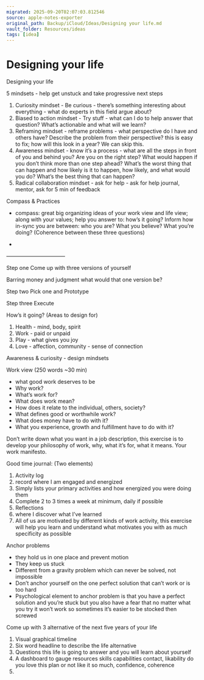 ```yaml
---
migrated: 2025-09-20T02:07:03.812546
source: apple-notes-exporter
original_path: Backup/iCloud/Ideas/Designing your life.md
vault_folder: Resources/ideas
tags: [idea]
---
```

# Designing your life

Designing your life

5 mindsets - help get unstuck and take progressive next steps
1. Curiosity mindset - Be curious - there’s something interesting about everything - what do experts in this field argue about?
2. Biased to action mindset - Try stuff - what can I do to help answer that question? What’s actionable and what will we learn?
3. Reframing mindset - reframe problems - what perspective do I have and others have? Describe the problem from their perspective? this is easy to fix; how will this look in a year? We can skip this.
4. Awareness mindset - know it’s a process - what are all the steps in front of you and behind you? Are you on the right step? What would happen if you don’t think more than one step ahead? What’s the worst thing that can happen and how likely is it to happen, how likely, and what would you do? What’s the best thing that can happen?
5. Radical collaboration mindset - ask for help - ask for help journal, mentor, ask for 5 min of feedback 

Compass & Practices 

- compass: great big organizing ideas of your work view and life view; along with your values; help you answer to: how’s it going? Inform how in-sync you are between: who you are? What you believe? What you’re doing? (Coherence between these three questions)

- 

———————————

Step one
Come up with three versions of yourself

Barring money and judgment what would that one version be?

Step two
Pick one and Prototype

Step three
Execute 

How’s it going? (Areas to design for)
1. Health - mind, body, spirit 
2. Work - paid or unpaid 
3. Play - what gives you joy
4. Love - affection, community - sense of connection 

Awareness & curiosity - design mindsets

Work view (250 words ~30 min)
- what good work deserves to be
- Why work?
- What’s work for?
- What does work mean?
- How does it relate to the individual, others, society?
- What defines good or worthwhile work?
- What does money have to do with it?
- What you experience, growth and fulfillment have to do with it?

Don’t write down what you want in a job description, this exercise is to develop your philosophy of work, why, what it’s for, what it means. Your work manifesto.

Good time journal:
(Two elements)
1. Activity log
2. record where I am engaged and energized
3. Simply lists your primary activities and how energized you were doing them
4. Complete 2 to 3 times a week at minimum, daily if possible
5. Reflections
6. where I discover what I’ve learned
7. All of us are motivated by different kinds of work activity, this exercise will help you learn and understand what motivates you with as much specificity as possible

Anchor problems
- they hold us in one place and prevent motion
- They keep us stuck
- Different from a gravity problem which can never be solved, not impossible
- Don’t anchor yourself on the one perfect solution that can’t work or is too hard
- Psychological element to anchor problem is that you have a perfect solution and you’re stuck but you also have a fear that no matter what you try it won’t work so sometimes it’s easier to be stocked then screwed

Come up with 3 alternative of the next five years of your life
1. Visual graphical timeline
2. Six word headline to describe the life alternative
3. Questions this life is going to answer and you will learn about yourself
4. A dashboard to gauge resources skills capabilities contact, likability do you love this plan or not like it so much, confidence, coherence  
5. 

